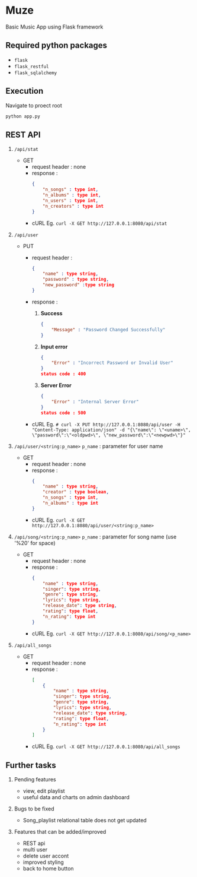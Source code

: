 # Muze
Basic Music App using Flask framework

## Required python packages
- `flask`
- `flask_restful`
- `flask_sqlalchemy`

## Execution
Navigate to proect root
```bash
python app.py
```

## REST API
1. `/api/stat`
    - GET
        + request header : none
        + response :
            ```json
            {
                "n_songs" : type int,
                "n_albums" : type int,
                "n_users" : type int,
                "n_creators" : type int
            }
            ```
        + cURL Eg. `` curl -X GET http://127.0.0.1:8080/api/stat ``

2. `/api/user`
    - PUT
        + request header :
            ```json
            {
                "name" : type string,
                "password" : type string,
                "new_password" :type string 
            }
            ```
        + response :
            1. **Success**
                ```json
                {
                    "Message" : "Password Changed Successfully"
                }
                ```
            
            2. **Input error**
                ```json
                {
                    "Error" : "Incorrect Password or Invalid User"
                }
                status code : 400
                ```

            3. **Server Error**
                ```json
                {
                    "Error" : "Internal Server Error"
                }
                status code : 500
                ```
                
        + cURL Eg. `` # curl -X PUT http://127.0.0.1:8080/api/user -H "Content-Type: application/json" -d "{\"name\": \"<uname>\", \"password\":\"<oldpwd>\", \"new_password\":\"<newpwd>\"}" ``

3. `/api/user/<string:p_name>`
    `p_name` : parameter for user name
    - GET
        + request header : none
        + response :
            ```json
            {
                "name" : type string,
                "creator" : type boolean,
                "n_songs" : type int,
                "n_albums" : type int
            }
            ```
        + cURL Eg. `` curl -X GET http://127.0.0.1:8080/api/user/<string:p_name> ``

4. `/api/song/<string:p_name>`
    `p_name` : parameter for song name (use '%20' for space)
    - GET
        + request header : none
        + response :
            ```json
            {
                "name" : type string,
                "singer": type string,
                "genre": type string,
                "lyrics": type string,
                "release_date": type string,
                "rating": type float,
                "n_rating": type int
            }
            ```
        + cURL Eg. `` curl -X GET http://127.0.0.1:8080/api/song/<p_name> ``

5. `/api/all_songs`
    - GET
        + request header : none
        + response :
            ```json
            [
                {
                    "name" : type string,
                    "singer": type string,
                    "genre": type string,
                    "lyrics": type string,
                    "release_date": type string,
                    "rating": type float,
                    "n_rating": type int
                }
            ]
            ```
        + cURL Eg. `` curl -X GET http://127.0.0.1:8080/api/all_songs ``

## Further tasks
1. Pending features
    - view, edit playlist
    - useful data and charts on admin dashboard

2. Bugs to be fixed
    - Song_playlist relational table does not get updated

3. Features that can be added/improved
    - REST api
    - multi user
    - delete user accont
    - improved styling
    - back to home button